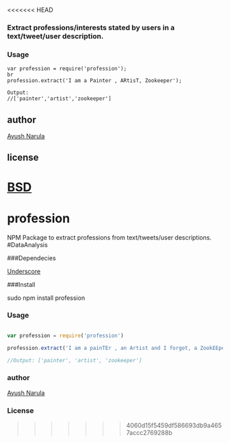 <<<<<<< HEAD
### Extract professions/interests stated by users in a text/tweet/user description.

### Usage 
```
var profession = require('profession');
br
profession.extract('I am a Painter , ARtisT, Zookeeper');

Output:
//['painter','artist','zookeeper']

```

## author

[Ayush Narula](http://ayushnarula.com)

## license
[BSD](http://opensource.org/licenses/BSD-2-Clause)
=======
profession
==========

NPM Package to extract professions from text/tweets/user descriptions. #DataAnalysis

###Dependecies

[Underscore](http://underscorejs.org)

###Install 

sudo npm install profession

### Usage

```javascript

var profession = require('profession')

profession.extract('I am a painTEr , an Artist and I forgot, a ZookEEper too');

//Output: ['painter', 'artist', 'zookeeper']

```

### author

[Ayush Narula](http://ayushnarula.com)

### License
>>>>>>> 4060d15f5459df586693db9a4657accc2769288b
